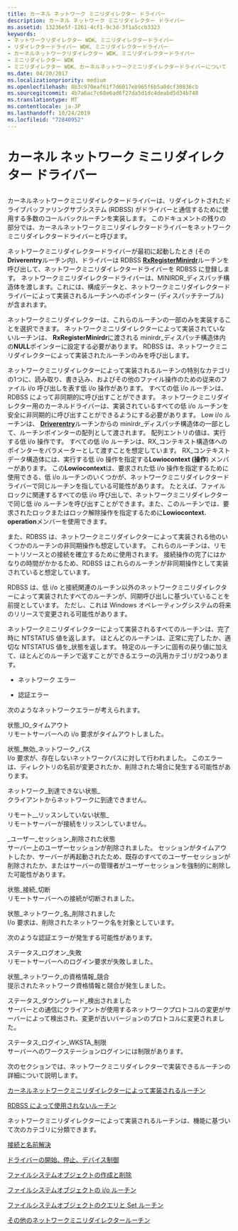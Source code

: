 ```yaml
---
title: カーネル ネットワーク ミニリダイレクター ドライバー
description: カーネル ネットワーク ミニリダイレクター ドライバー
ms.assetid: 13236e5f-1261-4cf1-9c3d-3f1a5ccb3323
keywords:
- ネットワークリダイレクター WDK、ミニリダイレクタードライバー
- リダイレクタードライバー WDK、ミニリダイレクタードライバー
- カーネルネットワークリダイレクター WDK、ミニリダイレクタードライバー
- ミニリダイレクター WDK
- ミニリダイレクター WDK、カーネルネットワークミニリダイレクタードライバーについて
ms.date: 04/20/2017
ms.localizationpriority: medium
ms.openlocfilehash: 8b3c970eaf61f7d6017eb965f6b5a0dcf30836cb
ms.sourcegitcommit: 4b7a6ac7c68e6ad6f27da5d1dc4deabd5d34b748
ms.translationtype: MT
ms.contentlocale: ja-JP
ms.lasthandoff: 10/24/2019
ms.locfileid: "72840952"
---
```

# <a name="the-kernel-network-mini-redirector-driver"></a>カーネル ネットワーク ミニリダイレクター ドライバー


## <span id="ddk_the_kernel_network_mini_redirector_driver_if"></span><span id="DDK_THE_KERNEL_NETWORK_MINI_REDIRECTOR_DRIVER_IF"></span>


カーネルネットワークミニリダイレクタードライバーは、リダイレクトされたドライブバッファリングサブシステム (RDBSS) がドライバーと通信するために使用する多数のコールバックルーチンを実装します。 このドキュメントの残りの部分では、カーネルネットワークミニリダイレクタードライバーをネットワークミニリダイレクタードライバーと呼びます。

ネットワークミニリダイレクタードライバーが最初に起動したとき (その**Driverentry**ルーチン内)、ドライバーは RDBSS [**RxRegisterMinirdr**](https://docs.microsoft.com/windows-hardware/drivers/ddi/mrx/nf-mrx-rxregisterminirdr)ルーチンを呼び出して、ネットワークミニリダイレクタードライバーを RDBSS に登録します。 ネットワークミニリダイレクタードライバーは、MINIRDR\_ディスパッチ構造体を渡します。これには、構成データと、ネットワークミニリダイレクタードライバーによって実装されるルーチンへのポインター (ディスパッチテーブル) が含まれます。

ネットワークミニリダイレクターは、これらのルーチンの一部のみを実装することを選択できます。 ネットワークミニリダイレクターによって実装されていないルーチンは、 **RxRegisterMinirdr**に渡される minirdr\_ディスパッチ構造体内の**NULL**ポインターに設定する必要があります。 RDBSS は、ネットワークミニリダイレクターによって実装されたルーチンのみを呼び出します。

ネットワークミニリダイレクターによって実装されるルーチンの特別なカテゴリの1つに、読み取り、書き込み、およびその他のファイル操作のための従来のファイル i/o 呼び出しを表す低 i/o 操作があります。 すべての低 i/o ルーチンは、RDBSS によって非同期的に呼び出すことができます。 ネットワークミニリダイレクター用のカーネルドライバーは、実装されているすべての低 i/o ルーチンを安全に非同期的に呼び出すことができるようにする必要があります。 Low i/o ルーチンは、 [**Driverentry**](https://docs.microsoft.com/windows-hardware/drivers/ddi/wdm/nc-wdm-driver_initialize)ルーチンからの minirdr\_ディスパッチ構造体の一部として、ルーチンポインターの配列として渡されます。 配列エントリの値は、実行する低 i/o 操作です。 すべての低 i/o ルーチンは、RX\_コンテキスト構造体へのポインターをパラメーターとして渡すことを想定しています。 RX\_コンテキストデータ構造体には、実行する低 i/o 操作を指定する**Lowiocontext (操作**) メンバーがあります。 この**Lowiocontext**は、要求された低 i/o 操作を指定するために使用できる、低 i/o ルーチンのいくつかが、ネットワークミニリダイレクタードライバーで同じルーチンを指している可能性があります。 たとえば、ファイルロックに関連するすべての低 i/o 呼び出しで、ネットワークミニリダイレクターで同じ低 i/o ルーチンを呼び出すことができます。また、このルーチンでは、要求されたロックまたはロック解除操作を指定するために**Lowiocontext. operation**メンバーを使用できます。

また、RDBSS は、ネットワークミニリダイレクターによって実装される他のいくつかのルーチンの非同期操作も想定しています。 これらのルーチンは、リモートリソースとの接続を確立するために使用されます。 接続操作の完了にはかなりの時間がかかるため、RDBSS はこれらのルーチンが非同期操作として実装されていると想定しています。

RDBSS は、低 i/o と接続関連のルーチン以外のネットワークミニリダイレクターによって実装されたすべてのルーチンが、同期呼び出しに基づいていることを前提としています。 ただし、これは Windows オペレーティングシステムの将来のリリースで変更される可能性があります。

ネットワークミニリダイレクターによって実装されるすべてのルーチンは、完了時に NTSTATUS 値を返します。 ほとんどのルーチンは、正常に完了したか、適切な NTSTATUS 値を\_状態を返します。 特定のルーチンに固有の戻り値に加えて、ほとんどのルーチンで返すことができるエラーの汎用カテゴリが2つあります。

-   ネットワーク エラー

-   認証エラー

次のようなネットワークエラーが考えられます。

<span id="STATUS_IO_TIMEOUT"></span><span id="status_io_timeout"></span>状態\_IO\_タイムアウト  
リモートサーバーへの i/o 要求がタイムアウトしました。

<span id="STATUS_BAD_NETWORK_PATH"></span><span id="status_bad_network_path"></span>状態\_無効\_ネットワーク\_パス  
I/o 要求が、存在しないネットワークパスに対して行われました。 このエラーは、ディレクトリの名前が変更されたか、削除された場合に発生する可能性があります。

<span id="STATUS_NETWORK_UNREACHABLE"></span><span id="status_network_unreachable"></span>ネットワーク\_到達できない状態\_  
クライアントからネットワークに到達できません。

<span id="STATUS_REMOTE_NOT_LISTENING"></span><span id="status_remote_not_listening"></span>リモート\_\_リッスンしていない状態\_  
リモートサーバーが接続をリッスンしていません。

<span id="STATUS_USER_SESSION_DELETED"></span><span id="status_user_session_deleted"></span>\_ユーザー\_セッション\_削除された状態  
サーバー上のユーザーセッションが削除されました。 セッションがタイムアウトしたか、サーバーが再起動されたため、既存のすべてのユーザーセッションが削除されたか、またはサーバーの管理者がユーザーセッションを強制的に削除した可能性があります。

<span id="STATUS_CONNECTION_DISCONNECTED"></span><span id="status_connection_disconnected"></span>状態\_接続\_切断  
リモートサーバーへの接続が切断されました。

<span id="STATUS_NETWORK_NAME_DELETED"></span><span id="status_network_name_deleted"></span>状態\_ネットワーク\_名\_削除されました  
I/o 要求は、削除されたネットワーク名を対象としています。

次のような認証エラーが発生する可能性があります。

<span id="STATUS_LOGON_FAILURE"></span><span id="status_logon_failure"></span>ステータス\_ログオン\_失敗  
リモートサーバーへのログイン要求が失敗しました。

<span id="STATUS_NETWORK_CREDENTIAL_CONFLICT"></span><span id="status_network_credential_conflict"></span>状態\_ネットワーク\_の資格情報\_競合  
提示されたネットワーク資格情報と競合が発生しました。

<span id="STATUS_DOWNGRADE_DETECTED"></span><span id="status_downgrade_detected"></span>ステータス\_ダウングレード\_検出されました  
サーバーとの通信にクライアントが使用するネットワークプロトコルの変更がサーバーによって検出され、変更が古いバージョンのプロトコルに変更されました。

<span id="STATUS_LOGIN_WKSTA_RESTRICTION"></span><span id="status_login_wksta_restriction"></span>ステータス\_ログイン\_WKSTA\_制限  
サーバーへのワークステーションログインには制限があります。

次のセクションでは、ネットワークミニリダイレクターで実装できるルーチンの詳細について説明します。

[カーネルネットワークミニリダイレクターによって実装されるルーチン](routines-implemented-by-the-kernel-network-mini-redirector.md)

[RDBSS によって使用されないルーチン](routines-not-used-by-rdbss.md)

ネットワークミニリダイレクターによって実装されるルーチンは、機能に基づいて次のカテゴリに分類できます。

[接続と名前解決](connection-and-name-resolution.md)

[ドライバーの開始、停止、デバイス制御](driver-start--stop--and-device-control.md)

[ファイルシステムオブジェクトの作成と削除](file-system-object-creation-and-deletion.md)

[ファイルシステムオブジェクトの i/o ルーチン](file-system-object-i-o-routines.md)

[ファイルシステムオブジェクトのクエリと Set ルーチン](file-system-object-query-and-set-routines.md)

[その他のネットワークミニリダイレクタールーチン](miscellaneous-network-mini-redirector-routines.md)

 

 




